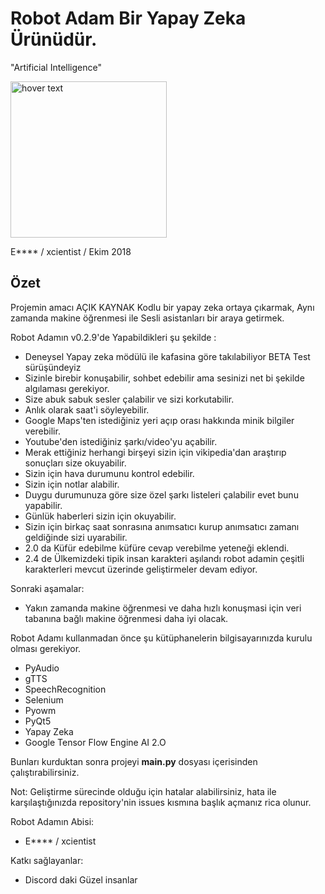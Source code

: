 # Robot Adam Bir Yapay Zeka Ürünüdür. 
  "Artificial Intelligence"

<img src="https://i.ibb.co/vhdBpg3/1-16.jpg" width="250" title="hover text">

E**** / xcientist / Ekim 2018

## Özet 
Projemin amacı AÇIK KAYNAK Kodlu bir yapay zeka ortaya çıkarmak, Aynı zamanda makine öğrenmesi ile Sesli asistanları bir araya getirmek.

Robot Adamın v0.2.9'de Yapabildikleri şu şekilde :
- Deneysel Yapay zeka mödülü ile kafasina göre takılabiliyor BETA Test sürüşündeyiz
- Sizinle birebir konuşabilir, sohbet edebilir ama sesinizi net bi şekilde algılaması gerekiyor.
- Size abuk sabuk sesler çalabilir ve sizi korkutabilir.
- Anlık olarak saat'i söyleyebilir.
- Google Maps'ten istediğiniz yeri açıp orası hakkında minik bilgiler verebilir.
- Youtube'den istediğiniz şarkı/video'yu açabilir.
- Merak ettiğiniz herhangi birşeyi sizin için vikipedia'dan araştırıp sonuçları size okuyabilir.
- Sizin için hava durumunu kontrol edebilir.
- Sizin için notlar alabilir.
- Duygu durumunuza göre size özel şarkı listeleri çalabilir evet bunu yapabilir.
- Günlük haberleri sizin için okuyabilir.
- Sizin için birkaç saat sonrasına anımsatıcı kurup anımsatıcı zamanı geldiğinde sizi uyarabilir.
- 2.0 da Küfür edebilme küfüre cevap verebilme yeteneği eklendi.
- 2.4 de Ülkemizdeki tipik insan karakteri aşılandı robot adamin çeşitli karakterleri mevcut üzerinde geliştirmeler devam ediyor.

Sonraki aşamalar:

- Yakın zamanda makine öğrenmesi ve daha hızlı konuşmasi için veri tabanına bağlı makine öğrenmesi daha iyi olacak.

Robot Adamı kullanmadan önce şu kütüphanelerin bilgisayarınızda kurulu olması gerekiyor.
- PyAudio
- gTTS
- SpeechRecognition
- Selenium
- Pyowm
- PyQt5
- Yapay Zeka 
- Google Tensor Flow Engine AI 2.O 

Bunları kurduktan sonra projeyi **main.py** dosyası içerisinden çalıştırabilirsiniz.

Not: Geliştirme sürecinde olduğu için hatalar alabilirsiniz, hata ile karşılaştığınızda repository'nin issues kısmına başlık açmanız rica olunur.


Robot Adamın Abisi:
- E**** / xcientist

Katkı sağlayanlar:
- Discord daki Güzel insanlar
